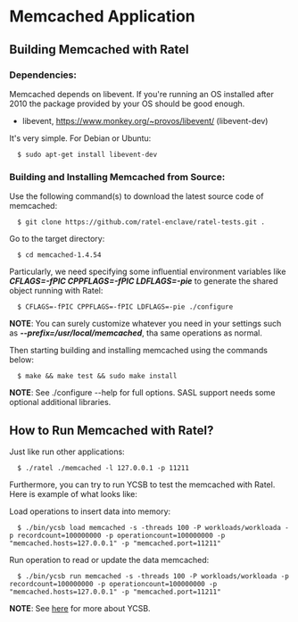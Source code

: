 Memcached Application
=======================

Building Memcached with Ratel
-----------------------------
### Dependencies:

Memcached depends on libevent. If you're running an OS installed after 2010 the package provided by your OS should be good enough.

* libevent, https://www.monkey.org/~provos/libevent/ (libevent-dev)

It's very simple. For Debian or Ubuntu:

  ```
    $ sudo apt-get install libevent-dev
  ```

### Building and Installing Memcached from Source:

Use the following command(s) to download the latest source code of memcached:
  ```
    $ git clone https://github.com/ratel-enclave/ratel-tests.git .
  ```
Go to the target directory:
  ```
    $ cd memcached-1.4.54
  ```
Particularly, we need specifying some influential environment variables like ***CFLAGS=-fPIC CPPFLAGS=-fPIC LDFLAGS=-pie*** to generate the shared object running with Ratel:
  ```
    $ CFLAGS=-fPIC CPPFLAGS=-fPIC LDFLAGS=-pie ./configure
  ```
**NOTE**: You can surely customize whatever you need in your settings such as ***--prefix=/usr/local/memcached***, tha same operations as normal.

Then starting building and installing memcached using the commands below:
  ```
    $ make && make test && sudo make install
  ```
**NOTE**: See ./configure --help for full options. SASL support needs some optional additional libraries.

How to Run Memcached with Ratel?
-----------------------------------
Just like run other applications:
  ```
    $ ./ratel ./memcached -l 127.0.0.1 -p 11211
  ```
Furthermore, you can try to run YCSB to test the memcached with Ratel. Here is example of what looks like:

  Load operations to insert data into memory:
  ```
    $ ./bin/ycsb load memcached -s -threads 100 -P workloads/workloada -p recordcount=100000000 -p operationcount=100000000 -p "memcached.hosts=127.0.0.1" -p "memcached.port=11211"
  ```
  Run operation to read or update the data memcached:
  ```
    $ ./bin/ycsb run memcached -s -threads 100 -P workloads/workloada -p recordcount=100000000 -p operationcount=100000000 -p "memcached.hosts=127.0.0.1" -p "memcached.port=11211"
  ```
**NOTE**: See [here](https://github.com/brianfrankcooper/YCSB) for more about YCSB.